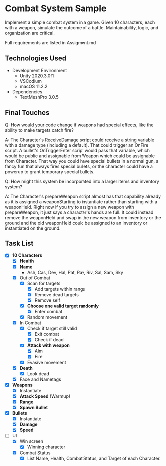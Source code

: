 # Combat System Sample
Implement a simple combat system in a game. Given 10 characters, each with a weapon, simulate the outcome of a battle.  Maintainability, logic, and organization are critical.

Full requirements are listed in Assigment.md

## Technologies Used
* Development Environment
    * Unity 2020.3.0f1
    * VSCodium
    * macOS 11.2.2
* Dependencies
    * TextMeshPro 3.0.5

## Final Touches
Q: How would your code change if weapons had special effects, like the ability to make targets catch fire?

A: The Character's ReceiveDamage script could receive a string variable with a damage type (including a default). That could trigger an OnFire script. A bullet's OnTriggerEnter script would pass that variable, which would be public and assignable from Weapon which could be assignable from Character. That way you could have special bullets in a normal gun, a fancy fun that always fires special bullets, or the character could have a powerup to grant temporary special bullets.

Q: How might this system be incorporated into a larger items and inventory system?

A: The Character's prepareWeapon script almost has that capability already as it is assigned a weaponStarting to instantiate rather than starting with a weaponHeld. Right now if you try to assign a new weapon with prepareWeapon, it just says a character's hands are full. It could instead remove the weaponHeld and swap in the new weapon from inventory or the ground and the old weaponHeld could be assigned to an inventory or instantiated on the ground.

## Task List
* [X] **10 Characters**
    * [X] **Health**
    * [X] **Name**
        * Ash, Cas, Dev, Hal, Pat, Ray, Riv, Sal, Sam, Sky
    * [X] Out of Combat
        * [X] Scan for targets
            * [X] Add targets within range
            * [X] Remove dead targets
            * [X] Remove self
        * [X] **Choose one valid target randomly**
            * [X] Enter combat
        * [X] Random movement
    * [X] In Combat
        * [X] Check if target still valid
            * [X] Exit combat
            * [X] Check if dead
        * [X] **Attack with weapon**
            * [X] Aim
            * [X] Fire
        * [X] Evasive movement
    * [X] **Death**
        * [X] Look dead
    * [X] Face and Nametags
* [X] **Weapons**
    * [X] Instantiate
    * [X] **Attack Speed** (Warmup)
    * [X] **Range**
    * [X] **Spawn Bullet**
* [X] **Bullets**
    * [x] Instantiate
    * [X] **Damage**
    * [X] **Speed**
* [ ] UI
    * [X] Win screen
        * [X] Winning character
    * [X] Combat Status
        * [X] List Name, Health, Combat Status, and Target of each Character.
